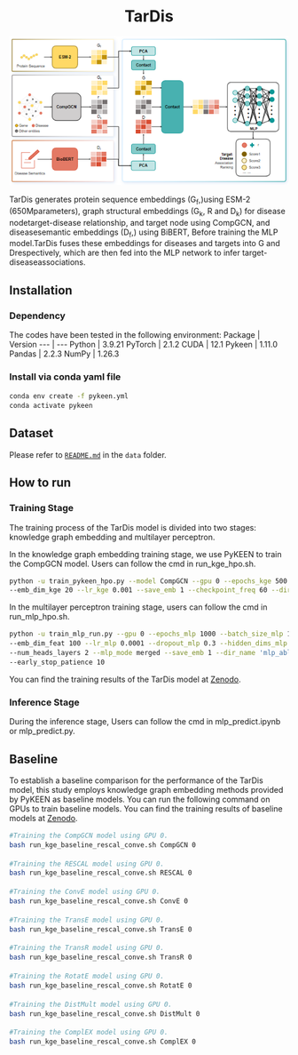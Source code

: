 <h1 align="center"> TarDis </h1>

![1757147056692](model.png)


TarDis generates protein sequence embeddings (G<sub>f</sub>,)using ESM-2 (650Mparameters), graph structural embeddings (G<sub>k</sub>, R and D<sub>k</sub>) for disease nodetarget-disease relationship, and target node using CompGCN, and diseasesemantic embeddings (D<sub>f</sub>,) using BiBERT, Before training the MLP model.TarDis fuses these embeddings for diseases and targets into G and Drespectively, which are then fed into the MLP network to infer target-diseaseassociations.


## Installation
### Dependency

The codes have been tested in the following environment:
Package  | Version
--- | ---
Python | 3.9.21
PyTorch | 2.1.2
CUDA | 12.1
Pykeen | 1.11.0 
Pandas | 2.2.3
NumPy | 1.26.3
### Install via conda yaml file
```bash
conda env create -f pykeen.yml
conda activate pykeen
```

## Dataset

Please refer to [`README.md`](./data/README.md) in the `data` folder.

## How to run

### **Training Stage**

The training process of the TarDis model is divided into two stages: knowledge graph embedding and multilayer perceptron.

In the knowledge graph embedding training stage, we use PyKEEN to train the CompGCN model. Users can follow the cmd in run_kge_hpo.sh.
```bash
python -u train_pykeen_hpo.py --model CompGCN --gpu 0 --epochs_kge 500 --batch_size_kge 10000 
--emb_dim_kge 20 --lr_kge 0.001 --save_emb 1 --checkpoint_freq 60 --dir_name kge_hpo
```
In the multilayer perceptron training stage, users can follow the cmd in run_mlp_hpo.sh.
```bash
python -u train_mlp_run.py --gpu 0 --epochs_mlp 1000 --batch_size_mlp 10000 --emb_dim_kge 20
--emb_dim_feat 100 --lr_mlp 0.0001 --dropout_mlp 0.3 --hidden_dims_mlp '1024-1024-1024'
--num_heads_layers 2 --mlp_mode merged --save_emb 1 --dir_name 'mlp_ablation_merged'
--early_stop_patience 10
```

You can find the training results of the TarDis model at 
[Zenodo](https://zenodo.org/records/17156565).


### **Inference Stage**

During the inference stage, Users can follow the cmd in mlp_predict.ipynb or mlp_predict.py.

## **Baseline**

To establish a baseline comparison for the performance of the TarDis model, this study employs knowledge graph embedding methods provided by PyKEEN as baseline models. You can run the following command on GPUs to train baseline models. You can find the training results of baseline models at 
[Zenodo](https://zenodo.org/records/17156565).
```bash
#Training the CompGCN model using GPU 0.
bash run_kge_baseline_rescal_conve.sh CompGCN 0

#Training the RESCAL model using GPU 0.
bash run_kge_baseline_rescal_conve.sh RESCAL 0

#Training the ConvE model using GPU 0.
bash run_kge_baseline_rescal_conve.sh ConvE 0

#Training the TransE model using GPU 0.
bash run_kge_baseline_rescal_conve.sh TransE 0

#Training the TransR model using GPU 0.
bash run_kge_baseline_rescal_conve.sh TransR 0

#Training the RotatE model using GPU 0.
bash run_kge_baseline_rescal_conve.sh RotatE 0

#Training the DistMult model using GPU 0.
bash run_kge_baseline_rescal_conve.sh DistMult 0

#Training the ComplEX model using GPU 0.
bash run_kge_baseline_rescal_conve.sh ComplEX 0
```
